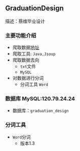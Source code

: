 ## GraduationDesign

描述：蔡维毕业设计



### 主要功能介绍
* 爬取数据[地址](http://stock.stockstar.com/list/share.htm)
* 爬取工具: `Java,Jsoup`
* 爬取数据去向
    * `txt`文件
    * `MySQL`
* 对数据进行分词
    * 分词工具 `Word`
   
   
   
   
   
### 数据库 MySQL:120.79.24.24  
* 数据库：`graduation_design `


### 分词工具
   * `Word`分词
        * 版本1.3